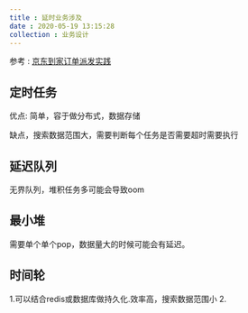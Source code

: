 ```yaml
---
title : 延时业务涉及
date : 2020-05-19 13:15:28
collection : 业务设计
---
```


参考 : [京东到家订单派发实践](https://maimai.cn/article/detail?fid=1023063222&efid=zmVh9Y2UMWwdmuYU8ghnVg)

## 定时任务

优点: 简单，容于做分布式，数据存储

缺点，搜索数据范围大，需要判断每个任务是否需要超时需要执行

## 延迟队列

无界队列，堆积任务多可能会导致oom

## 最小堆

需要单个单个pop，数据量大的时候可能会有延迟。

## 时间轮

1.可以结合redis或数据库做持久化.效率高，搜索数据范围小
2.

